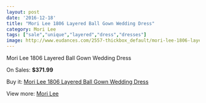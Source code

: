 ```yaml
---
layout: post
date: '2016-12-18'
title: "Mori Lee 1806 Layered Ball Gown Wedding Dress"
category: Mori Lee
tags: ["sale","unique","layered","dress","dresses"]
image: http://www.eudances.com/2557-thickbox_default/mori-lee-1806-layered-ball-gown-wedding-dress.jpg
---
```

Mori Lee 1806 Layered Ball Gown Wedding Dress

On Sales: **$371.99**
<a href="https://www.eudances.com/en/mori-lee/852-mori-lee-1806-layered-ball-gown-wedding-dress.html"><amp-img layout="responsive" width="600" height="600" src="//www.eudances.com/2557-thickbox_default/mori-lee-1806-layered-ball-gown-wedding-dress.jpg" alt="Mori Lee 1806 Layered Ball Gown Wedding Dress 0" /></a>
<a href="https://www.eudances.com/en/mori-lee/852-mori-lee-1806-layered-ball-gown-wedding-dress.html"><amp-img layout="responsive" width="600" height="600" src="//www.eudances.com/2558-thickbox_default/mori-lee-1806-layered-ball-gown-wedding-dress.jpg" alt="Mori Lee 1806 Layered Ball Gown Wedding Dress 1" /></a>

Buy it: [Mori Lee 1806 Layered Ball Gown Wedding Dress](https://www.eudances.com/en/mori-lee/852-mori-lee-1806-layered-ball-gown-wedding-dress.html "Mori Lee 1806 Layered Ball Gown Wedding Dress")

View more: [Mori Lee](https://www.eudances.com/en/9-mori-lee "Mori Lee")